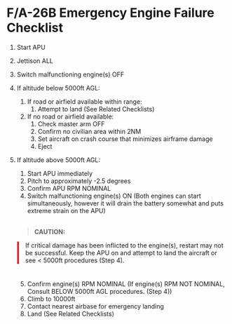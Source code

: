 # F/A-26B Emergency Engine Failure Checklist

1.  Start APU
2.  Jettison ALL
3.  Switch malfunctioning engine(s) OFF
4.  If altitude below 5000ft AGL:
    1. If road or airfield available within range:
        1. Attempt to land (See Related Checklists)
    2. If no road or airfield available:
        1. Check master arm OFF
        2. Confirm no civilian area within 2NM
        3. Set aircraft on crash course that minimizes airframe damage
        4. Eject
5.  If altitude above 5000ft AGL:

    1. Start APU immediately
    2. Pitch to approximately -2.5 degrees
    3. Confirm APU RPM NOMINAL
    4. Switch malfunctioning engine(s) ON (Both engines can start simultaneously, however it will drain the battery somewhat and puts extreme strain on the APU)

    <br>

    > **CAUTION:**

    <div style="border-left: 4px solid #d8222b; padding-left: 15px; margin-bottom: 20px;">
      If critical damage has been inflicted to the engine(s), restart may not be successful. Keep the APU on and attempt to land the aircraft or see &lt; 5000ft procedures (Step 4).
    </div>

    <br>

    5. Confirm engine(s) RPM NOMINAL (If engine(s) RPM NOT NOMINAL, Consult BELOW 5000ft AGL procedures. (Step 4))
    6. Climb to 10000ft
    7. Contact nearest airbase for emergency landing
    8. Land (See Related Checklists)

<br>
